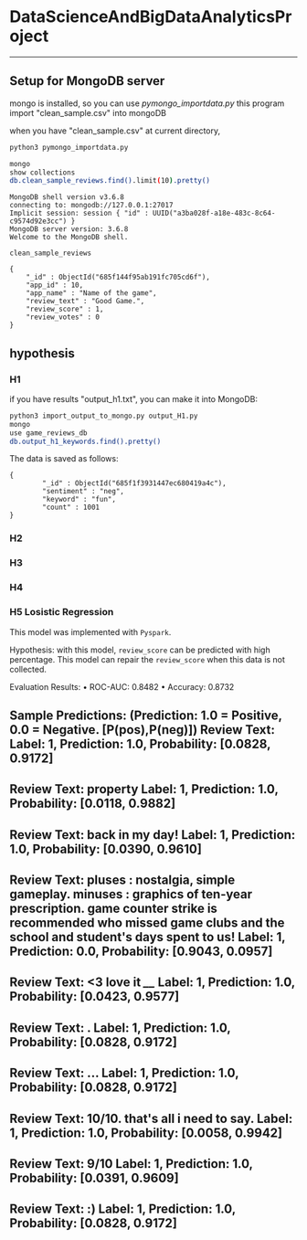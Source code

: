 # DataScienceAndBigDataAnalyticsProject
---
## Setup for MongoDB server
mongo is installed, so you can use *pymongo_importdata.py*
this program import "clean_sample.csv" into mongoDB

when you have "clean_sample.csv" at current directory,
```bash
python3 pymongo_importdata.py
```

```bash
mongo
show collections
db.clean_sample_reviews.find().limit(10).pretty()
```

```plaintext
MongoDB shell version v3.6.8
connecting to: mongodb://127.0.0.1:27017
Implicit session: session { "id" : UUID("a3ba028f-a18e-483c-8c64-c9574d92e3cc") }
MongoDB server version: 3.6.8
Welcome to the MongoDB shell.

clean_sample_reviews

{
	"_id" : ObjectId("685f144f95ab191fc705cd6f"),
	"app_id" : 10,
	"app_name" : "Name of the game",
	"review_text" : "Good Game.",
	"review_score" : 1,
	"review_votes" : 0
}
```


## hypothesis
### H1

if you have results "output_h1.txt", you can make it into MongoDB:
```bash
python3 import_output_to_mongo.py output_H1.py
mongo
use game_reviews_db
db.output_h1_keywords.find().pretty()
```

The data is saved as follows:
```plaintext
{
        "_id" : ObjectId("685f1f3931447ec680419a4c"),
        "sentiment" : "neg",
        "keyword" : "fun",
        "count" : 1001
}
```

### H2

### H3

### H4

### H5 Losistic Regression
This model was implemented with `Pyspark`. 

Hypothesis: with this model, `review_score` can be predicted with high percentage. This model can repair the `review_score` when this data is not collected.

Evaluation Results:
  • ROC-AUC: 0.8482
  • Accuracy: 0.8732

Sample Predictions: (Prediction: 1.0 = Positive, 0.0 = Negative. [P(pos),P(neg)])
Review Text:   
Label: 1, Prediction: 1.0, Probability: [0.0828, 0.9172]
--------------------------------------------------------------------------------
Review Text:       property
Label: 1, Prediction: 1.0, Probability: [0.0118, 0.9882]
--------------------------------------------------------------------------------
Review Text:     back in my day!
Label: 1, Prediction: 1.0, Probability: [0.0390, 0.9610]
--------------------------------------------------------------------------------
Review Text:    pluses :  nostalgia, simple gameplay.    minuses :  graphics of ten-year prescription.    game counter strike is recommended who missed game clubs and the school and student's days spent to us! 
Label: 1, Prediction: 0.0, Probability: [0.9043, 0.0957]
--------------------------------------------------------------------------------
Review Text:   &lt;3 love it *__*
Label: 1, Prediction: 1.0, Probability: [0.0423, 0.9577]
--------------------------------------------------------------------------------
Review Text:   .
Label: 1, Prediction: 1.0, Probability: [0.0828, 0.9172]
--------------------------------------------------------------------------------
Review Text:   ...
Label: 1, Prediction: 1.0, Probability: [0.0828, 0.9172]
--------------------------------------------------------------------------------
Review Text:   10/10. that's all i need to say.
Label: 1, Prediction: 1.0, Probability: [0.0058, 0.9942]
--------------------------------------------------------------------------------
Review Text:   9/10
Label: 1, Prediction: 1.0, Probability: [0.0391, 0.9609]
--------------------------------------------------------------------------------
Review Text:   :)
Label: 1, Prediction: 1.0, Probability: [0.0828, 0.9172]
--------------------------------------------------------------------------------


